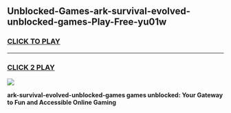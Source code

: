 
## Unblocked-Games-ark-survival-evolved-unblocked-games-Play-Free-yu01w
<h3>
<a href="https://premium76.site?title=ark-survival-evolved-unblocked-games&ref=09A">CLICK TO PLAY</a></h3>
<hr>

<h3>
<a href="https://premium76.site?title=ark-survival-evolved-unblocked-games&ref=09A">CLICK 2 PLAY</a>
  
</h3>

<a href="https://premium76.site?title=ark-survival-evolved-unblocked-games&ref=09A"><img src="https://clearcache.store/games.png"></a>


**ark-survival-evolved-unblocked-games games unblocked: Your Gateway to Fun and Accessible Online Gaming**
